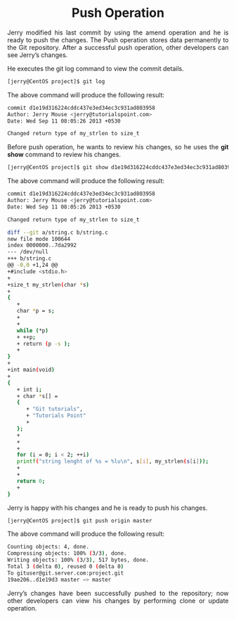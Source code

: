 <div align="justify">

# <div align="center">Push Operation</div>

Jerry modified his last commit by using the amend operation and he is ready to push the changes. The Push operation stores data permanently to the Git repository. After a successful push operation, other developers can see Jerry’s changes.

He executes the git log command to view the commit details.

```bash
[jerry@CentOS project]$ git log
```

The above command will produce the following result:

```bash
commit d1e19d316224cddc437e3ed34ec3c931ad803958
Author: Jerry Mouse <jerry@tutorialspoint.com>
Date: Wed Sep 11 08:05:26 2013 +0530

Changed return type of my_strlen to size_t
```

Before push operation, he wants to review his changes, so he uses the __git show__ command to review his changes.

```bash
[jerry@CentOS project]$ git show d1e19d316224cddc437e3ed34ec3c931ad803958
```

The above command will produce the following result:

```bash
commit d1e19d316224cddc437e3ed34ec3c931ad803958
Author: Jerry Mouse <jerry@tutorialspoint.com>
Date: Wed Sep 11 08:05:26 2013 +0530

Changed return type of my_strlen to size_t

diff --git a/string.c b/string.c
new file mode 100644
index 0000000..7da2992
--- /dev/null
+++ b/string.c
@@ -0,0 +1,24 @@
+#include <stdio.h>
+
+size_t my_strlen(char *s)
+
{
   +
   char *p = s;
   +
   +
   while (*p)
   + ++p;
   + return (p -s );
   +
}
+
+int main(void)
+
{
   + int i;
   + char *s[] = 
   {
      + "Git tutorials",
      + "Tutorials Point"
      +
   };
   +
   +
   +
   for (i = 0; i < 2; ++i)
   printf("string lenght of %s = %lu\n", s[i], my_strlen(s[i]));
   +
   +
   return 0;
   +
}
```

Jerry is happy with his changes and he is ready to push his changes.

```bash
[jerry@CentOS project]$ git push origin master
```

The above command will produce the following result:

```bash
Counting objects: 4, done.
Compressing objects: 100% (3/3), done.
Writing objects: 100% (3/3), 517 bytes, done.
Total 3 (delta 0), reused 0 (delta 0)
To gituser@git.server.com:project.git
19ae206..d1e19d3 master −> master
```

Jerry’s changes have been successfully pushed to the repository; now other developers can view his changes by performing clone or update operation.

</div>

